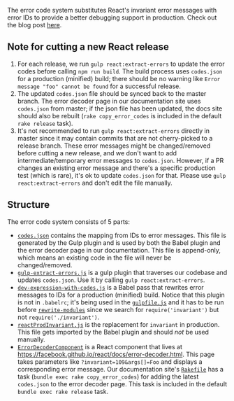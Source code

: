 The error code system substitutes React's invariant error messages with error IDs to provide a better debugging support in production. Check out the blog post [here](https://facebook.github.io/react/blog/2016/07/11/introducing-reacts-error-code-system.html).

## Note for cutting a new React release
1. For each release, we run `gulp react:extract-errors` to update the error codes before calling `npm run build`. The build process uses `codes.json` for a production (minified) build; there should be no warning like `Error message "foo" cannot be found` for a successful release.
2. The updated `codes.json` file should be synced back to the master branch. The error decoder page in our documentation site uses `codes.json` from master; if the json file has been updated, the docs site should also be rebuilt (`rake copy_error_codes` is included in the default `rake release` task).
3. It's not recommended to run `gulp react:extract-errors` directly in master since it may contain commits that are not cherry-picked to a release branch. These error messages might be changed/removed before cutting a new release, and we don't want to add intermediate/temporary error messages to `codes.json`. However, if a PR changes an existing error message and there's a specific production test (which is rare), it's ok to update `codes.json` for that. Please use `gulp react:extract-errors` and don't edit the file manually.

## Structure
The error code system consists of 5 parts:
- [`codes.json`](https://github.com/facebook/react/blob/master/scripts/error-codes/codes.json) contains the mapping from IDs to error messages. This file is generated by the Gulp plugin and is used by both the Babel plugin and the error decoder page in our documentation. This file is append-only, which means an existing code in the file will never be changed/removed.
- [`gulp-extract-errors.js`](https://github.com/facebook/react/blob/master/scripts/error-codes/gulp-extract-errors.js) is a gulp plugin that traverses our codebase and updates `codes.json`. Use it by calling `gulp react:extract-errors`.
- [`dev-expression-with-codes.js`](https://github.com/facebook/react/blob/master/scripts/error-codes/dev-expression-with-codes.js) is a Babel pass that rewrites error messages to IDs for a production (minified) build. Notice that this plugin is not in `.babelrc`; it's being used in the [`gulpfile.js`](https://github.com/facebook/react/blob/master/gulpfile.js#L21) and it has to be run before [`rewrite-modules`](https://github.com/facebook/fbjs/blob/master/packages/babel-preset-fbjs/plugins/rewrite-modules.js) since we search for `require('invariant')` but not `require('./invariant')`.
- [`reactProdInvariant.js`](https://github.com/facebook/react/blob/master/src/shared/utils/reactProdInvariant.js) is the replacement for `invariant` in production. This file gets imported by the Babel plugin and should _not_ be used manually.
- [`ErrorDecoderComponent`](https://github.com/facebook/react/blob/master/docs/_js/ErrorDecoderComponent.js) is a React component that lives at https://facebook.github.io/react/docs/error-decoder.html. This page takes parameters like `?invariant=109&args[]=Foo` and displays a corresponding error message. Our documentation site's [`Rakefile`](https://github.com/facebook/react/blob/master/docs/Rakefile#L64-L69) has a task (`bundle exec rake copy_error_codes`) for adding the latest `codes.json` to the error decoder page. This task is included in the default `bundle exec rake release` task.
